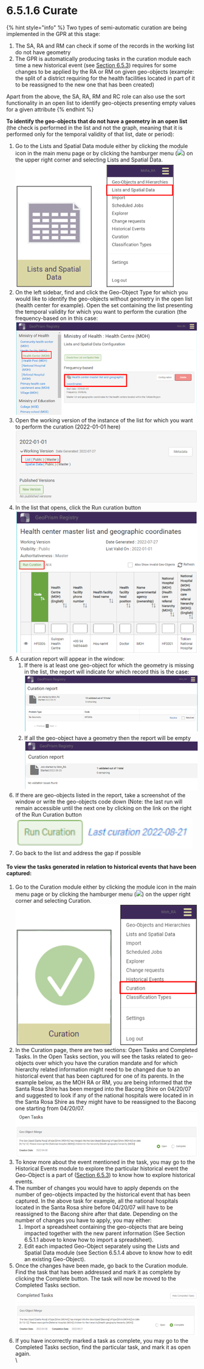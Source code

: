 # 6.5.1.6 Curate

{% hint style="info" %}
Two types of semi-automatic curation are being implemented in the GPR at this stage:&#x20;

1. The SA, RA and RM can check if some of the records in the working list do not have geometry&#x20;
2. The GPR is automatically producing tasks in the curation module each time a new historical event (see [Section 6.5.3](../6.5.3-historical-events.md)) requires for some changes to be applied by the RA or RM on given geo-objects (example: the split of a district requiring for the health facilities located in part of it to be reassigned to the new one that has been created)

Apart from the above, the SA, RA, RM and RC role can also use the sort functionality in an open list to identify geo-objects presenting empty values for a given attribute
{% endhint %}

**To identify the geo-objects that do not have a geometry in an open list** (the check is performed in the list and not the graph, meaning that it is performed only for the temporal validity of that list, date or period):

1. Go to the Lists and Spatial Data module either by clicking the module icon in the main menu page or by clicking the hamburger menu (![](https://lh3.googleusercontent.com/4ieAODNcwrlKZ6iUiZnYlbLGZmQJiEse\_Z8mls7B1vwiKHOfldO3TWH3smxfa1IJQb\_BhxM7c6iTe--Wm0sPvlovt4jp-DaoMkTqq5MNslg-imIrXqyoa3A3Fnq-Ct\_7AAaQzW-xMCIbev1kGSUU8xN5v8iFIayG4z8c4H78mU80Ms6J\_4PBB1ghQw)) on the upper right corner and selecting Lists and Spatial Data.\
   ![](<../../../../../.gitbook/assets/image (19) (1) (1).png>)
2. On the left sidebar, find and click the Geo-Object Type for which you would like to identify the geo-objects without geometry in the open list (health center for example). Open the set containing the list presenting the temporal validity for which you want to perform the curation (the frequency-based on in this case:\
   ****![](<../../../../../.gitbook/assets/image (34) (1).png>)****
3. Open the working version of the instance of the list for which you want to perform the curation (2022-01-01 here)\
   ![](<../../../../../.gitbook/assets/image (1) (1).png>)
4. In the list that opens, click the Run curation button\
   ![](<../../../../../.gitbook/assets/image (18) (4).png>)
5. A curation report will appear in the window:&#x20;
   1. If there is at least one geo-object for which the geometry is missing in the list, the report will indicate for which record this is the case:\
      ![](<../../../../../.gitbook/assets/image (4).png>)
   2. If all the geo-object have a geometry then the report will be empty\
      ![](<../../../../../.gitbook/assets/image (16) (2).png>)
6. If there are geo-objects listed in the report, take a screenshot of the window or write the geo-objects code down (Note: the last run will remain accessible until the next one by clicking on the link on the right of the Run Curation button\
   ![](<../../../../../.gitbook/assets/image (10) (1).png>)
7. Go back to the list and address the gap if possible

#### To view the tasks generated in relation to historical events that have been captured:

1. Go to the Curation module either by clicking the module icon in the main menu page or by clicking the hamburger menu (![](https://lh4.googleusercontent.com/LXLYgQWXwF0Rm7eHKexpUu\_GXCMOZeSIZSyoj08-me4GjBUwtbljSg5P5twFI3HRGtbRvwD6L6cq0YyYZirbgNV45ESEyeBZPGvQDokvpyUyA88pGI5HyxeW7fvvpPz6\_vSMOeLuk62zspLP\_uedmw\_jlEURxV6ACuRE4p-fpiGrvrqD86w26a6Z9Q)) on the upper right corner and selecting Curation.\
   ![](<../../../../../.gitbook/assets/image (7) (2).png>)
2. In the Curation page, there are two sections: Open Tasks and Completed Tasks. In the Open Tasks section, you will see the tasks related to geo-objects over which you have the curation mandate and for which hierarchy related information might need to be changed due to an historical event that has been captured for one of its parents. In the example below, as the MOH RA or RM, you are being informed that the Santa Rosa Shire has been merged into the Bacong Shire on 04/20/07 and suggested to look if any of the national hospitals were located in in the Santa Rosa Shire as they might have to be reassigned to the Bacong one starting from 04/20/07.\
   ![](<../../../../../.gitbook/assets/image (17).png>)
3. To know more about the event mentioned in the task, you may go to the Historical Events module to explore the particular historical event the Geo-Object is a part of ([Section 6.5.3](../6.5.3-historical-events.md)) to know how to explore historical events.
4. The number of changes you would have to apply depends on the number of geo-objects impacted by the historical event that has been captured. In the above task for example, all the national hospitals located in the Santa Rosa shire before 04/20/07 will have to be reassigned to the Bacong shire after that date. Depending on the number of changes you have to apply, you may either:
   1. Import a spreadsheet containing the geo-objects that are being impacted together with the new parent information (See Section 6.5.1.1 above to know how to import a spreadsheet).
   2. Edit each impacted Geo-Object separately using the Lists and Spatial Data module (see Section 6.5.1.4 above to know how to edit an existing Geo-Object).
5. Once the changes have been made, go back to the Curation module. Find the task that has been addressed and mark it as complete by clicking the Complete button. The task will now be moved to the Completed Tasks section.\
   ![](<../../../../../.gitbook/assets/image (6) (3).png>)
6. If you have incorrectly marked a task as complete, you may go to the Completed Tasks section, find the particular task, and mark it as open again.\
   \
